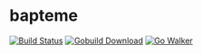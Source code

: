 # bapteme

[![Build Status](https://travis-ci.org/optiflows/bapteme.png)](https://travis-ci.org/optiflows/bapteme)
[![Gobuild Download](http://gobuild.io/badge/github.com/optiflows/bapteme/download.png)](http://gobuild.io/github.com/optiflows/bapteme)
[![Go Walker](http://gowalker.org/api/v1/badge)](https://gowalker.org/github.com/optiflows/bapteme)
